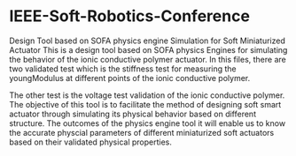 # IEEE-Soft-Robotics-Conference
Design Tool based on SOFA physics engine Simulation for Soft Miniaturized Actuator 
This is a design tool based on SOFA physics Engines for simulating the behavior of the ionic conductive polymer actuator. In this files, there are two validated test which is the stiffness test for measuring the youngModulus at different points of the ionic conductive polymer. 

The other test is the voltage test validation of the ionic conductive polymer.
The objective of this tool is to facilitate the method of designing soft smart actuator through simulating its physical behavior based on different structure. The outcomes of the physics engine tool it will enable us to know the accurate physcial parameters of different miniaturized soft actuators based on their validated physical properties.
